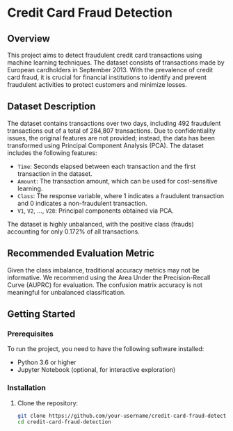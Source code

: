 # Credit Card Fraud Detection

## Overview
This project aims to detect fraudulent credit card transactions using machine learning techniques. The dataset consists of transactions made by European cardholders in September 2013. With the prevalence of credit card fraud, it is crucial for financial institutions to identify and prevent fraudulent activities to protect customers and minimize losses.

## Dataset Description
The dataset contains transactions over two days, including 492 fraudulent transactions out of a total of 284,807 transactions. Due to confidentiality issues, the original features are not provided; instead, the data has been transformed using Principal Component Analysis (PCA). The dataset includes the following features:

- `Time`: Seconds elapsed between each transaction and the first transaction in the dataset.
- `Amount`: The transaction amount, which can be used for cost-sensitive learning.
- `Class`: The response variable, where 1 indicates a fraudulent transaction and 0 indicates a non-fraudulent transaction.
- `V1`, `V2`, ..., `V28`: Principal components obtained via PCA.

The dataset is highly unbalanced, with the positive class (frauds) accounting for only 0.172% of all transactions.

## Recommended Evaluation Metric
Given the class imbalance, traditional accuracy metrics may not be informative. We recommend using the Area Under the Precision-Recall Curve (AUPRC) for evaluation. The confusion matrix accuracy is not meaningful for unbalanced classification.

## Getting Started

### Prerequisites
To run the project, you need to have the following software installed:
- Python 3.6 or higher
- Jupyter Notebook (optional, for interactive exploration)

### Installation
1. Clone the repository:
   ```bash
   git clone https://github.com/your-username/credit-card-fraud-detection.git
   cd credit-card-fraud-detection
